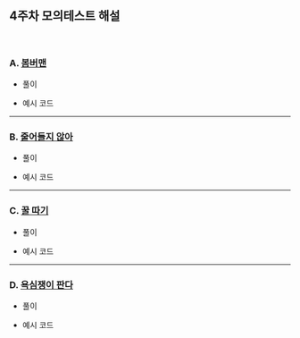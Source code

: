 ## 4주차 모의테스트 해설
<br>

### A. [봄버맨](https://www.acmicpc.net/problem/16918)
- 풀이
>
- 예시 코드
>

****************************

### B. [줄어들지 않아](https://www.acmicpc.net/problem/2688)
- 풀이
>
- 예시 코드
>


****************************

### C. [꿀 따기](https://www.acmicpc.net/problem/21758)
- 풀이
>
- 예시 코드
>


****************************

### D. [욕심쟁이 판다](https://www.acmicpc.net/problem/1937)
- 풀이
>
- 예시 코드
>


